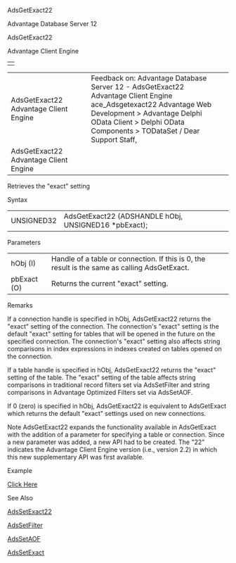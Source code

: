 AdsGetExact22




Advantage Database Server 12  

AdsGetExact22

Advantage Client Engine

|  |
| --- |
|  |

|  |  |  |  |  |
| --- | --- | --- | --- | --- |
| AdsGetExact22  Advantage Client Engine |  |  | Feedback on: Advantage Database Server 12 - AdsGetExact22 Advantage Client Engine ace\_Adsgetexact22 Advantage Web Development > Advantage Delphi OData Client > Delphi OData Components > TODataSet / Dear Support Staff, |  |
| AdsGetExact22  Advantage Client Engine |  |  |  |  |

Retrieves the "exact" setting

Syntax

|  |  |
| --- | --- |
| UNSIGNED32 | AdsGetExact22 (ADSHANDLE hObj,  UNSIGNED16 \*pbExact); |

Parameters

|  |  |
| --- | --- |
| hObj (I) | Handle of a table or connection. If this is 0, the result is the same as calling AdsGetExact. |
| pbExact (O) | Returns the current "exact" setting. |

Remarks

If a connection handle is specified in hObj, AdsGetExact22 returns the "exact" setting of the connection. The connection's "exact" setting is the default "exact" setting for tables that will be opened in the future on the specified connection. The connection's "exact" setting also affects string comparisons in index expressions in indexes created on tables opened on the connection.

If a table handle is specified in hObj, AdsGetExact22 returns the "exact" setting of the table. The "exact" setting of the table affects string comparisons in traditional record filters set via AdsSetFilter and string comparisons in Advantage Optimized Filters set via AdsSetAOF.

If 0 (zero) is specified in hObj, AdsGetExact22 is equivalent to AdsGetExact which returns the default "exact" settings used on new connections.

Note AdsGetExact22 expands the functionality available in AdsGetExact with the addition of a parameter for specifying a table or connection. Since a new parameter was added, a new API had to be created. The "22" indicates the Advantage Client Engine version (i.e., version 2.2) in which this new supplementary API was first available.

Example

[Click Here](ace_more_examples.htm#adsgetexact22_example)

See Also

[AdsSetExact22](ace_adssetexact22.htm)

[AdsSetFilter](ace_adssetfilter.htm)

[AdsSetAOF](ace_adssetaof.htm)

[AdsSetExact](ace_adssetexact.htm)